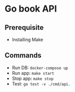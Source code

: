 # Go book API

## Prerequisite
- Installing Make


## Commands
- Run DB: `docker-compose up`
- Run app: `make start`
- Stop app: `make stop`
- Test: `go test -v ./cmd/api.`
